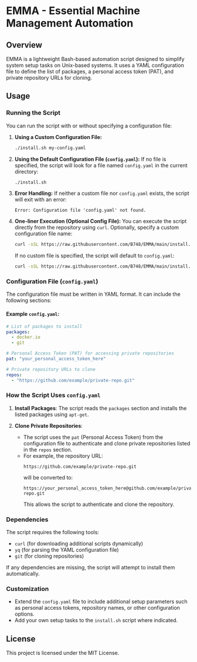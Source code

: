 # EMMA - Essential Machine Management Automation

## Overview
EMMA is a lightweight Bash-based automation script designed to simplify system setup tasks on Unix-based systems. It uses a YAML configuration file to define the list of packages, a personal access token (PAT), and private repository URLs for cloning.

## Usage

### Running the Script
You can run the script with or without specifying a configuration file:

1. **Using a Custom Configuration File:**
   ```bash
   ./install.sh my-config.yaml
   ```

2. **Using the Default Configuration File (`config.yaml`):**
   If no file is specified, the script will look for a file named `config.yaml` in the current directory:
   ```bash
   ./install.sh
   ```

3. **Error Handling:**
   If neither a custom file nor `config.yaml` exists, the script will exit with an error:
   ```
   Error: Configuration file 'config.yaml' not found.
   ```

4. **One-liner Execution (Optional Config File):**
   You can execute the script directly from the repository using `curl`. Optionally, specify a custom configuration file name:
   ```bash
   curl -sSL https://raw.githubusercontent.com/B748/EMMA/main/install.sh | bash -s -- my-config.yaml
   ```
   If no custom file is specified, the script will default to `config.yaml`:
   ```bash
   curl -sSL https://raw.githubusercontent.com/B748/EMMA/main/install.sh | bash
   ```

### Configuration File (`config.yaml`)
The configuration file must be written in YAML format. It can include the following sections:

#### Example `config.yaml`:
```yaml
# List of packages to install
packages:
  - docker.io
  - git

# Personal Access Token (PAT) for accessing private repositories
pat: "your_personal_access_token_here"

# Private repository URLs to clone
repos:
  - "https://github.com/example/private-repo.git"
```

### How the Script Uses `config.yaml`
1. **Install Packages**:
   The script reads the `packages` section and installs the listed packages using `apt-get`.

2. **Clone Private Repositories**:
   - The script uses the `pat` (Personal Access Token) from the configuration file to authenticate and clone private repositories listed in the `repos` section.
   - For example, the repository URL:
     ```
     https://github.com/example/private-repo.git
     ```
     will be converted to:
     ```
     https://your_personal_access_token_here@github.com/example/private-repo.git
     ```
     This allows the script to authenticate and clone the repository.

### Dependencies
The script requires the following tools:
- `curl` (for downloading additional scripts dynamically)
- `yq` (for parsing the YAML configuration file)
- `git` (for cloning repositories)

If any dependencies are missing, the script will attempt to install them automatically.

### Customization
- Extend the `config.yaml` file to include additional setup parameters such as personal access tokens, repository names, or other configuration options.
- Add your own setup tasks to the `install.sh` script where indicated.

## License
This project is licensed under the MIT License.
